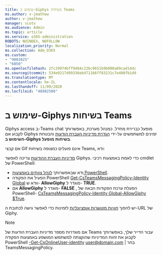 ```yaml
---
title: שימוש ב-Giphys בשיחות Teams
ms.author: v-jmathew
author: v-jmathew
manager: scotv
ms.audience: Admin
ms.topic: article
ms.service: o365-administration
ROBOTS: NOINDEX, NOFOLLOW
localization_priority: Normal
ms.collection: Adm_O365
ms.custom:
- "9003825"
- "6850"
ms.openlocfilehash: 2fc29974bff9484c226c9651b9b000a89cad14dc
ms.sourcegitcommit: 534e9217d99336eb471166ff83231c7e408fb1d9
ms.translationtype: MT
ms.contentlocale: he-IL
ms.lasthandoff: 11/09/2020
ms.locfileid: "48982508"
---
```

# <a name="using-giphys-in-teams-conversations"></a>שימוש ב-Giphys בשיחות Teams

Giphys access ב-Teams chat מופעל כברירת מחדל. כמנהל מערכת, באפשרותך לקבוע אם Giphys זמינים למשתמשים על-ידי [הגדרת מדיניות העברת הודעות](https://docs.microsoft.com/microsoftteams/messaging-policies-in-teams#messaging-policy-settings) והבטחת **השימוש ב-Giphys בשיחות** **מופעל**.

אם קבצי Gif אינם פועלים כמצופה בשיחות Teams, ודא:

[מדיניות העברת ההודעות](https://docs.microsoft.com/microsoftteams/messaging-policies-in-teams) צריכה לאפשר Giphys. כדי לאמת באמצעות רכיבי cmdlet של PowerShell:

- ודא שבאפשרותך [לנהל צוותים באמצעות PowerShell](https://docs.microsoft.com/microsoftteams/teams-powershell-overview?view=o365-worldwide#manage-teams-with-powershell).
- הפעיל את הפקודה PowerShell [Get-CsTeamsMessagingPolicy-Identity Global](https://docs.microsoft.com/powershell/module/skype/get-csteamsmessagingpolicy?view=skype-ps) וודא ש- **AllowGiphy** מוגדר ל- **TRUE**.
- אם **AllowGiphy** מוגדר ל- **FALSE** , הפעלת ערכת הפקודות הבאה של PowerShell- [CsTeamsMessagingPolicy-Identity Global-AllowGiphy $True](https://docs.microsoft.com/powershell/module/skype/set-csteamsmessagingpolicy?view=skype-ps).

יש להפוך [חוויות מקושרות אופציונליות](https://docs.microsoft.com/deployoffice/privacy/optional-connected-experiences) לזמינות כדי לאפשר גישה לכתובת ה-URL של Giphy.

> [!NOTE]
> אם מוגדרות מספר מדיניות העברת הודעות של Teams עבור הדייר שלך, באפשרותך לקבוע את זהות המדיניות שהוקצתה למשתמש המושפע באמצעות הפקודה PowerShell [-Get-CsOnlineUser-identity](https://docs.microsoft.com/powershell/module/skype/get-csonlineuser?view=skype-ps) <user@domain.com> | בחר TeamsMessagingPolicy.

